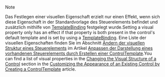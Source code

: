 > [!NOTE]
>  <span data-ttu-id="f657e-101">Das Festlegen einer visuellen Eigenschaft erzielt nur einen Effekt, wenn sich diese Eigenschaft in der Standardvorlage des Steuerelements befindet und zusätzlich mithilfe von [TemplateBinding](~/docs/framework/wpf/advanced/templatebinding-markup-extension.md) festgelegt wurde.</span><span class="sxs-lookup"><span data-stu-id="f657e-101">Setting a visual property only has an effect if that property is both present in the control's default template and is set by using a [TemplateBinding](~/docs/framework/wpf/advanced/templatebinding-markup-extension.md).</span></span> <span data-ttu-id="f657e-102">Eine Liste der visuellen Eigenschaften finden Sie im Abschnitt [Ändern der visuellen Struktur eines Steuerelements](~/docs/framework/wpf/controls/customizing-the-appearance-of-an-existing-control.md#changing-the-visual-structure-of-a-control) im Artikel [Anpassen der Darstellung eines vorhandenen Steuerelements durch Erstellen einer ControlTemplate](~/docs/framework/wpf/controls/customizing-the-appearance-of-an-existing-control.md).</span><span class="sxs-lookup"><span data-stu-id="f657e-102">You can find a list of visual properties in the [Changing the Visual Structure of a Control](~/docs/framework/wpf/controls/customizing-the-appearance-of-an-existing-control.md#changing-the-visual-structure-of-a-control) section in the [Customizing the Appearance of an Existing Control by Creating a ControlTemplate](~/docs/framework/wpf/controls/customizing-the-appearance-of-an-existing-control.md) article.</span></span>
  
